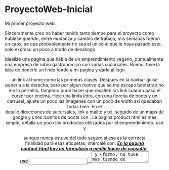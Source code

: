 # ProyectoWeb-Inicial
Mi primer proyecto web.

Sinceramente creo no haber tenido tanto tiempo para el proyecto como hubiese querido, entre mudanza y cambio de trabajo, mis semanas fueron un caos, se que probablemente no sea el unico al que le haya pasado esto, solo expreso un poco a modo de desahogo.

Idealizé una pagina que hable de un emprendimiento vegano, puntualmente una empresa de rubro gastronomico con varias sucursales.
Bueno, tuve la idea de ponerle un lindo fondo a mi pagina y darle al logo <header> un link al home como las primeras clases.
Despues en la navbar quise ponerla a la derecha, pero por algun motivo que se me escapo bootstrap no me lo permitio, tampoco pude hacer que resalten los link cuando paso el cursor por encima.
Hice una linda intro, con una florcita de boots y un carrusel, ajuste un poco las imagenes con un poco de width asi quedaban todas bien.
En el <footer> detallé direcciones de sucursales, link a mailto y tel, seguido de un maps de google y unos iconitos de boots con <a>.
  La pagina product.html es mas simple, detalla un poco los productos utilizados por el emprendimiento, usé <article> y <figure> aunque nunca estuve del todo seguro si esa es la correcta finalidad para esas etiquetas, intercalé con: <b> <u> <i>
  En la pagina contact.html hay un formulario a medio hacer de consulta, usé <input>, <label> ,<textarea> y <form>, no tuve mas tiempo de chusmear a ver como hacia en js para que me envie los datos.
  Deje un link en contact.html para acceder a login.html en el texto "note pierdas ninguna noticia ni decuentos PlantBased para nuestras sucursales, suscribirme ahora!"
  Por ultimo el formulario de login, que por alguna razon me lo pone como peligroso para acceder, mayormente un copio y pego de la clase de formulario de boots, no estuve muy original con el form, no pude hacer que me quede en el medio tampoco, JS me trajo pesadillas sinceramente jajaj
  
  
